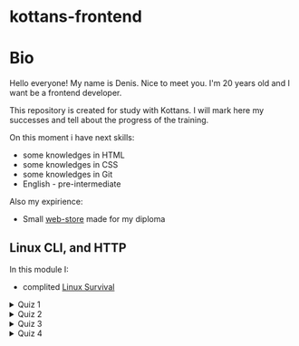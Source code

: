 # kottans-frontend
# Bio
Hello everyone! My name is Denis. Nice to meet you. I'm 20 years old and I want be a frontend developer.

This repository is created for study with Kottans. I will mark here my successes and tell about the progress of the training.

On this moment i have next skills:

* some knowledges in HTML
* some knowledges in CSS
* some knowledges in Git
* English - pre-intermediate

Also my expirience:

* Small [web-store](http://monumental-lamington-107ee9.netlify.app) made for my diploma

## Linux CLI, and HTTP 

In this module I:

* complited [Linux Survival](https://linuxsurvival.com/linux-tutorial-end-of-module-4/)
<details>
    <summary>Quiz 1</summary>
    <img src="https://github.com/MudreZ9/kottans-frontend/blob/main/task_linux_cli/quiz1.jpg">
</details>
<details>
    <summary>Quiz 2</summary>
    <img src="https://github.com/MudreZ9/kottans-frontend/blob/main/task_linux_cli/quiz2.jpg">
</details>
<details>
    <summary>Quiz 3</summary>
    <img src="https://github.com/MudreZ9/kottans-frontend/blob/main/task_linux_cli/quiz3.jpg">
</details>
<details>
    <summary>Quiz 4</summary>
    <img src="https://github.com/MudreZ9/kottans-frontend/blob/main/task_linux_cli/quiz4.jpg">
</details>
